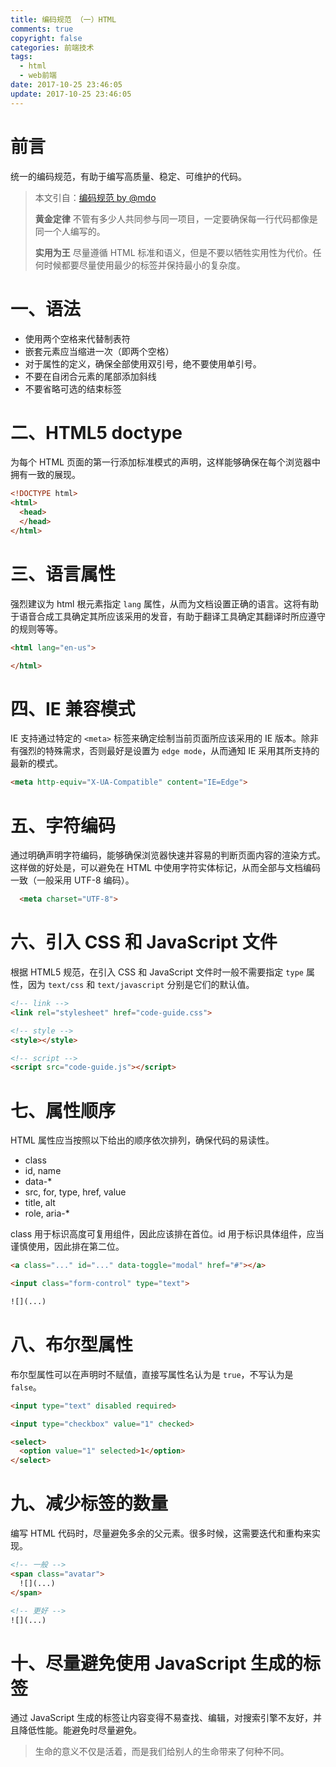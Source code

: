 ```yaml
---
title: 编码规范 （一）HTML
comments: true
copyright: false
categories: 前端技术
tags:
  - html
  - web前端
date: 2017-10-25 23:46:05
update: 2017-10-25 23:46:05
---
```


# 前言
统一的编码规范，有助于编写高质量、稳定、可维护的代码。

>本文引自：[编码规范 by @mdo](http://codeguide.bootcss.com/#html-syntax)
>
>**黄金定律**
不管有多少人共同参与同一项目，一定要确保每一行代码都像是同一个人编写的。
>
>**实用为王**
尽量遵循 HTML 标准和语义，但是不要以牺牲实用性为代价。任何时候都要尽量使用最少的标签并保持最小的复杂度。

<!-- more -->

# 一、语法
- 使用两个空格来代替制表符
- 嵌套元素应当缩进一次（即两个空格）
- 对于属性的定义，确保全部使用双引号，绝不要使用单引号。
- 不要在自闭合元素的尾部添加斜线 
- 不要省略可选的结束标签

# 二、HTML5 doctype
为每个 HTML 页面的第一行添加标准模式的声明，这样能够确保在每个浏览器中拥有一致的展现。
```html
<!DOCTYPE html>
<html>
  <head>
  </head>
</html>
```

# 三、语言属性
强烈建议为 html 根元素指定 `lang` 属性，从而为文档设置正确的语言。这将有助于语音合成工具确定其所应该采用的发音，有助于翻译工具确定其翻译时所应遵守的规则等等。
```html
<html lang="en-us">

</html>
```

# 四、IE 兼容模式
IE 支持通过特定的 `<meta>` 标签来确定绘制当前页面所应该采用的 IE 版本。除非有强烈的特殊需求，否则最好是设置为 `edge mode`，从而通知 IE 采用其所支持的最新的模式。
```html
<meta http-equiv="X-UA-Compatible" content="IE=Edge">
```

# 五、字符编码
通过明确声明字符编码，能够确保浏览器快速并容易的判断页面内容的渲染方式。这样做的好处是，可以避免在 HTML 中使用字符实体标记，从而全部与文档编码一致（一般采用 UTF-8 编码）。
```html
  <meta charset="UTF-8">
```

# 六、引入 CSS 和 JavaScript 文件
根据 HTML5 规范，在引入 CSS 和 JavaScript 文件时一般不需要指定 `type` 属性，因为 `text/css` 和 `text/javascript` 分别是它们的默认值。
```html
<!-- link -->
<link rel="stylesheet" href="code-guide.css">

<!-- style -->
<style></style>

<!-- script -->
<script src="code-guide.js"></script>
```

# 七、属性顺序
HTML 属性应当按照以下给出的顺序依次排列，确保代码的易读性。
- class
- id, name
- data-*
- src, for, type, href, value
- title, alt
- role, aria-*

class 用于标识高度可复用组件，因此应该排在首位。id 用于标识具体组件，应当谨慎使用，因此排在第二位。
```html
<a class="..." id="..." data-toggle="modal" href="#"></a>

<input class="form-control" type="text">

![](...)
```

# 八、布尔型属性
布尔型属性可以在声明时不赋值，直接写属性名认为是 `true`，不写认为是 `false`。

```html
<input type="text" disabled required>

<input type="checkbox" value="1" checked>

<select>
  <option value="1" selected>1</option>
</select>
```

# 九、减少标签的数量
编写 HTML 代码时，尽量避免多余的父元素。很多时候，这需要迭代和重构来实现。
```html
<!-- 一般 -->
<span class="avatar">
  ![](...)
</span>

<!-- 更好 -->
![](...)
```

# 十、尽量避免使用 JavaScript 生成的标签
通过 JavaScript 生成的标签让内容变得不易查找、编辑，对搜索引擎不友好，并且降低性能。能避免时尽量避免。

<blockquote class="blockquote-center">生命的意义不仅是活着，而是我们给别人的生命带来了何种不同。</blockquote>
